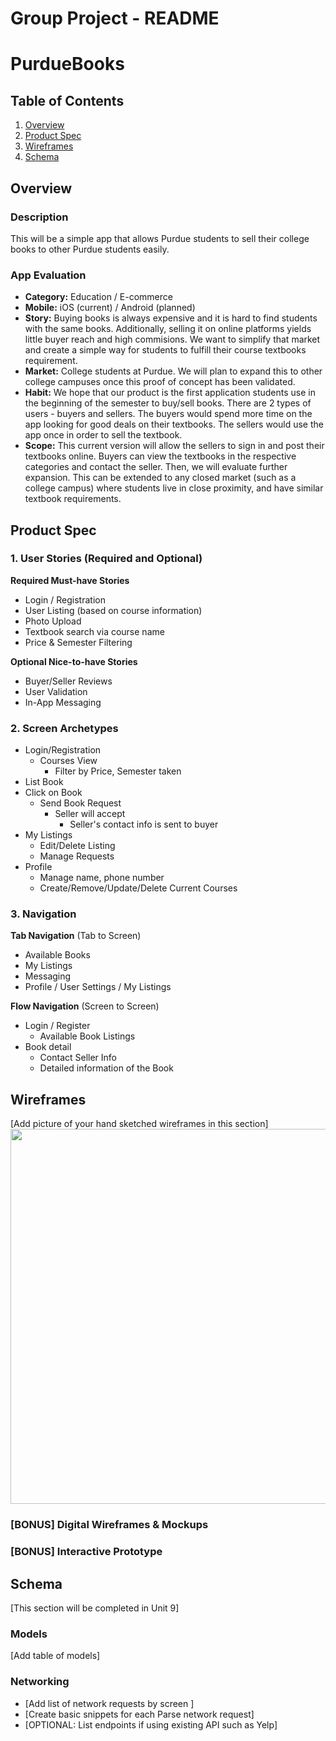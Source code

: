 Group Project - README
===

# PurdueBooks

## Table of Contents
1. [Overview](#Overview)
1. [Product Spec](#Product-Spec)
1. [Wireframes](#Wireframes)
2. [Schema](#Schema)

## Overview
### Description
This will be a simple app that allows Purdue students to sell their college books to other Purdue students easily.

### App Evaluation
- **Category:** Education / E-commerce
- **Mobile:** iOS (current) / Android (planned)
- **Story:** Buying books is always expensive and it is hard to find students with the same books. Additionally, selling it on online platforms yields little buyer reach and high commisions. We want to simplify that market and create a simple way for students to fulfill their course textbooks requirement.
- **Market:** College students at Purdue. We will plan to expand this to other college campuses once this proof of concept has been validated.
- **Habit:** We hope that our product is the first application students use in the beginning of the semester to buy/sell books. There are 2 types of users -  buyers and sellers. The buyers would spend more time on the app looking for good deals on their textbooks. The sellers would use the app once in order to sell the textbook.
- **Scope:** This current version will allow the sellers to sign in and post their textbooks online. Buyers can view the textbooks in the respective categories and contact the seller. Then, we will evaluate further expansion. This can be extended to any closed market (such as a college campus) where students live in close proximity, and have similar textbook requirements.

## Product Spec

### 1. User Stories (Required and Optional)

**Required Must-have Stories**

* Login / Registration
* User Listing (based on course information)
* Photo Upload
* Textbook search via course name
* Price & Semester Filtering

**Optional Nice-to-have Stories**

* Buyer/Seller Reviews
* User Validation
* In-App Messaging

### 2. Screen Archetypes

* Login/Registration
   * Courses View
       * Filter by Price, Semester taken
* List Book
* Click on Book
    * Send Book Request
        * Seller will accept
            * Seller's contact info is sent to buyer
* My Listings
    * Edit/Delete Listing
    * Manage Requests
* Profile
    * Manage name, phone number
    * Create/Remove/Update/Delete Current Courses

### 3. Navigation

**Tab Navigation** (Tab to Screen)

* Available Books
* My Listings
* Messaging
* Profile / User Settings / My Listings

**Flow Navigation** (Screen to Screen)

* Login / Register
    * Available Book Listings
* Book detail
    * Contact Seller Info
    * Detailed information of the Book

## Wireframes
[Add picture of your hand sketched wireframes in this section]
<img src="YOUR_WIREFRAME_IMAGE_URL" width=600>

### [BONUS] Digital Wireframes & Mockups

### [BONUS] Interactive Prototype

## Schema 
[This section will be completed in Unit 9]
### Models
[Add table of models]
### Networking
- [Add list of network requests by screen ]
- [Create basic snippets for each Parse network request]
- [OPTIONAL: List endpoints if using existing API such as Yelp]
